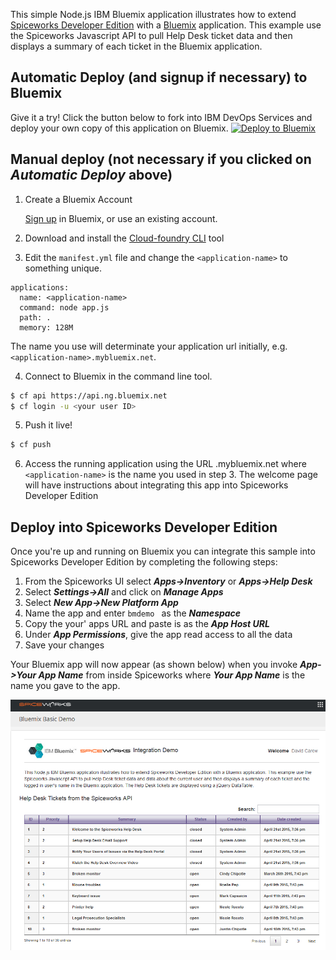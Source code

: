 This simple  Node.js IBM Bluemix application illustrates how to extend [Spiceworks Developer Edition](http://spiceworks.github.io/developers.spiceworks.com/downloads/) with a [Bluemix](https://bluemix.net)  application. This example use the Spiceworks Javascript API to pull Help Desk ticket data and then displays a summary of each ticket  in the Bluemix application.

## Automatic Deploy (and signup if necessary) to Bluemix
Give it a try! Click the button below to fork into IBM DevOps Services and deploy your own copy of this application on Bluemix.
[![Deploy to Bluemix](https://bluemix.net/deploy/button.png)](https://bluemix.net/deploy?repository=https://hub.jazz.net/git/idsorg/sample-java-cloudant)




## Manual deploy (not necessary if you clicked on _Automatic Deploy_ above)

1. Create a Bluemix Account

    [Sign up](https://console.ng.bluemix.net/?cm_mmc=IBMEcoDWW-_-IIC-_-BluemixDay-_-BluemixDayAAAWebpage) in Bluemix, or use an existing account.

2. Download and install the [Cloud-foundry CLI](https://github.com/cloudfoundry/cli/releases) tool

3. Edit the `manifest.yml` file and change the `<application-name>` to something unique.
  ```none
  applications:
    name: <application-name>
    command: node app.js
    path: .
    memory: 128M
  ```
  The name you use will determinate your application url initially, e.g. `<application-name>.mybluemix.net`.

4. Connect to Bluemix in the command line tool.
  ```sh
  $ cf api https://api.ng.bluemix.net
  $ cf login -u <your user ID>
  ```

5. Push it live!
  ```sh
  $ cf push
  ```
 
6. Access the running application using the URL <application-name>.mybluemix.net where `<application-name>` is the name you used in step 3. The welcome page will have instructions about integrating this app into Spiceworks Developer Edition



## Deploy into Spiceworks Developer Edition

Once you're up and running on Bluemix you can  integrate this sample into Spiceworks Developer Edition by completing the following steps:

1. From the Spiceworks UI select **_Apps->Inventory_** or **_Apps->Help Desk_**
2. Select **_Settings->All_** and click on **_Manage Apps_**
3. Select **_New App->New Platform App_**
4. Name the app and enter ```bmdemo ``` as the **_Namespace_**
5. Copy the your' apps URL and paste is as the **_App Host URL_**
6. Under _**App Permissions**_, give the app read access to all the data
7. Save your changes

Your Bluemix app will now appear (as shown below) when you invoke **_App->Your App Name_** from inside Spiceworks where **_Your App Name_** is the name you gave to the app.

![Alt text](bmspiceworks.png "Optional title")
	             
